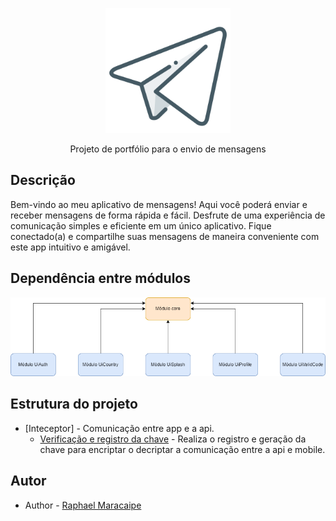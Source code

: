 <p align="center">
  <img src="./docs/img/icon_app.png" width="200" alt="Portfolio - Logo" />
</p>
  <p align="center">Projeto de portfólio para o envio de mensagens</p>

## Descrição
Bem-vindo ao meu aplicativo de mensagens! Aqui você poderá enviar e receber mensagens de forma rápida e fácil. Desfrute de uma experiência de comunicação simples e eficiente em um único aplicativo. Fique conectado(a) e compartilhe suas mensagens de maneira conveniente com este app intuitivo e amigável.

## Dependência entre módulos
<p align="center">
  <img src="./docs/img/modules.png" width="600" alt="Portfolio - Flutter - Modules" />
</p>

## Estrutura do projeto
- [Inteceptor] - Comunicação entre app e a api.
  - [Verificação e registro da chave](./docs/inteceptor_register_generate.md) - Realiza o registro e geração da chave para encriptar o decriptar a comunicação entre a api e mobile.


## Autor

- Author - [Raphael Maracaipe](https://www.linkedin.com/in/raphaelmaracaipe)
